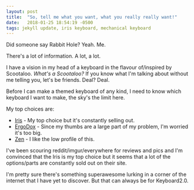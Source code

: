 ```yaml
---
layout: post
title:  "So, tell me what you want, what you really really want!"
date:   2018-01-25 18:54:19 -0500
tags: jekyll update, iris keyboard, mechanical keyboard
---
```


Did someone say Rabbit Hole? Yeah. Me.

There's a lot of information. A lot, a lot.

I have a vision in my head of a keyboard in the flavour of/inspired by Scootaloo. _What's a Scootaloo?_ If you know what I'm talking about without me telling you, let's be friends. Deal? Deal.

Before I can make a themed keyboard of any kind, I need to know which keyboard I want to make, the sky's the limit here.

My top choices are:

* [Iris](https://keeb.io/products/iris-keyboard-split-ergonomic-keyboard) - My top choice but it's constantly selling out.
* [ErgoDox](https://ergodox-ez.com/) - Since my thumbs are a large part of my problem, I'm worried it's too big.
* [Zen](https://mykeyboard.eu/catalogue/category/group-buys/zen-keyboard_41/) - I like the low profile of this.

I've been scouring reddit/imgur/everywhere for reviews and pics and I'm convinced that the Iris is my top choice but it seems that a lot of the options/parts are constantly sold out on their site.

I'm pretty sure there's something superawesome lurking in a corner of the internet that I have yet to discover. But that can always be for Keyboard2.0.